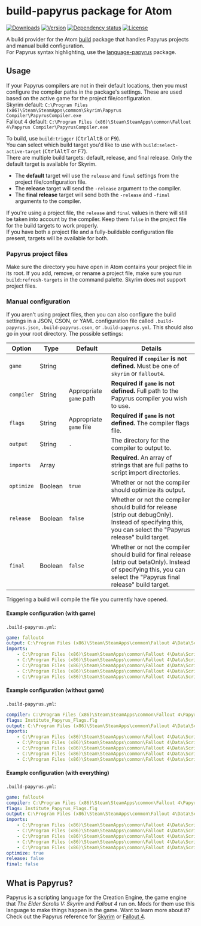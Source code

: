 # build-papyrus package for Atom
[![Downloads](https://img.shields.io/apm/dm/build-papyrus.svg)](https://atom.io/packages/build-papyrus)
[![Version](https://img.shields.io/apm/v/build-papyrus.svg)](https://atom.io/packages/build-papyrus)
[![Dependency status](https://david-dm.org/Gawdl3y/atom-build-papyrus.svg)](https://david-dm.org/Gawdl3y/atom-build-papyrus)
[![License](https://img.shields.io/apm/l/build-papyrus.svg)](LICENSE)

A build provider for the Atom [build](https://atom.io/packages/build) package that handles Papyrus projects and manual build configuration.  
For Papyrus syntax highlighting, use the [language-papyrus](https://atom.io/packages/language-papyrus) package.

## Usage
If your Papyrus compilers are not in their default locations, then you must configure the compiler paths in the package's settings.
These are used based on the active game for the project file/configuration.  
Skyrim default: `C:\Program Files (x86)\Steam\SteamApps\common\Skyrim\Papyrus Compiler\PapyrusCompiler.exe`  
Fallout 4 default:  `C:\Program Files (x86)\Steam\SteamApps\common\Fallout 4\Papyrus Compiler\PapyrusCompiler.exe`

To build, use `build:trigger` (<kbd>Ctrl</kbd><kbd>Alt</kbd><kbd>B</kbd> or <kbd>F9</kbd>).  
You can select which build target you'd like to use with `build:select-active-target` (<kbd>Ctrl</kbd><kbd>Alt</kbd><kbd>T</kbd> or <kbd>F7</kbd>).  
There are multiple build targets: default, release, and final release. Only the default target is available for Skyrim.
* The **default** target will use the `release` and `final` settings from the project file/configuration file.
* The **release** target will send the `-release` argument to the compiler.
* The **final release** target will send both the `-release` and `-final` arguments to the compiler.

If you're using a project file, the `release` and `final` values in there will still be taken into account by the compiler.
Keep them `false` in the project file for the build targets to work properly.  
If you have both a project file and a fully-buildable configuration file present, targets will be available for both.

### Papyrus project files
Make sure the directory you have open in Atom contains your project file in its root.
If you add, remove, or rename a project file, make sure you run `build:refresh-targets` in the command palette.
Skyrim does not support project files.

### Manual configuration
If you aren't using project files, then you can also configure the build settings in a JSON, CSON, or YAML configuration file called `.build-papyrus.json`, `.build-papyrus.cson`, or `.build-papyrus.yml`.
This should also go in your root directory. The possible settings:

| Option            | Type     | Default                   | Details                                                                                        |
|-------------------|----------|---------------------------|------------------------------------------------------------------------------------------------|
| `game`            | String   |                           | **Required if `compiler` is not defined.** Must be one of `skyrim` or `fallout4`.              |
| `compiler`        | String   | Appropriate `game` path   | **Required if `game` is not defined.** Full path to the Papyrus compiler you wish to use.      |
| `flags`           | String   | Appropriate `game` file   | **Required if `game` is not defined.** The compiler flags file.                                |
| `output`          | String   | `.`                       | The directory for the compiler to output to.                                                   |
| `imports`         | Array    |                           | **Required.** An array of strings that are full paths to script import directories.            |
| `optimize`        | Boolean  | `true`                    | Whether or not the compiler should optimize its output.                                        |
| `release`         | Boolean  | `false`                   | Whether or not the compiler should build for release (strip out debugOnly). Instead of specifying this, you can select the "Papyrus release" build target. |
| `final`           | Boolean  | `false`                   | Whether or not the compiler should build for final release (strip out betaOnly). Instead of specifying this, you can select the "Papyrus final release" build target. |

Triggering a build will compile the file you currently have opened.

#### Example configuration (with game)
`.build-papyrus.yml`:
```yaml
game: fallout4
output: C:\Program Files (x86)\Steam\SteamApps\common\Fallout 4\Data\Scripts\
imports:
    - C:\Program Files (x86)\Steam\SteamApps\common\Fallout 4\Data\Scripts\Source\User
    - C:\Program Files (x86)\Steam\SteamApps\common\Fallout 4\Data\Scripts\Source\DLC03
    - C:\Program Files (x86)\Steam\SteamApps\common\Fallout 4\Data\Scripts\Source\DLC02
    - C:\Program Files (x86)\Steam\SteamApps\common\Fallout 4\Data\Scripts\Source\DLC01
    - C:\Program Files (x86)\Steam\SteamApps\common\Fallout 4\Data\Scripts\Source\Base
```

#### Example configuration (without game)
`.build-papyrus.yml`:
```yaml
compiler: C:\Program Files (x86)\Steam\SteamApps\common\Fallout 4\Papyrus Compiler\PapyrusCompiler.exe
flags: Institute_Papyrus_Flags.flg
output: C:\Program Files (x86)\Steam\SteamApps\common\Fallout 4\Data\Scripts\
imports:
    - C:\Program Files (x86)\Steam\SteamApps\common\Fallout 4\Data\Scripts\Source\User
    - C:\Program Files (x86)\Steam\SteamApps\common\Fallout 4\Data\Scripts\Source\DLC03
    - C:\Program Files (x86)\Steam\SteamApps\common\Fallout 4\Data\Scripts\Source\DLC02
    - C:\Program Files (x86)\Steam\SteamApps\common\Fallout 4\Data\Scripts\Source\DLC01
    - C:\Program Files (x86)\Steam\SteamApps\common\Fallout 4\Data\Scripts\Source\Base
```

#### Example configuration (with everything)
`.build-papyrus.yml`:
```yaml
game: fallout4
compiler: C:\Program Files (x86)\Steam\SteamApps\common\Fallout 4\Papyrus Compiler\PapyrusCompiler.exe
flags: Institute_Papyrus_Flags.flg
output: C:\Program Files (x86)\Steam\SteamApps\common\Fallout 4\Data\Scripts\
imports:
    - C:\Program Files (x86)\Steam\SteamApps\common\Fallout 4\Data\Scripts\Source\User
    - C:\Program Files (x86)\Steam\SteamApps\common\Fallout 4\Data\Scripts\Source\DLC03
    - C:\Program Files (x86)\Steam\SteamApps\common\Fallout 4\Data\Scripts\Source\DLC02
    - C:\Program Files (x86)\Steam\SteamApps\common\Fallout 4\Data\Scripts\Source\DLC01
    - C:\Program Files (x86)\Steam\SteamApps\common\Fallout 4\Data\Scripts\Source\Base
optimize: true
release: false
final: false
```

## What is Papyrus?
Papyrus is a scripting language for the Creation Engine, the game engine that *The Elder Scrolls V: Skyrim* and *Fallout 4* run on.
Mods for them use this language to make things happen in the game.
Want to learn more about it?
Check out the Papyrus reference for [Skyrim](http://www.creationkit.com/index.php?title=Category:Papyrus) or [Fallout 4](http://www.creationkit.com/fallout4/index.php?title=Category:Papyrus).

